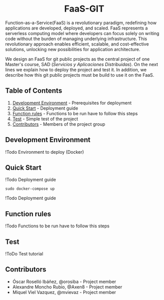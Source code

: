 <h1 align="center">
  <br/>
      FaaS-GIT
  <br/>
</h1>

Function-as-a-Service(FaaS) is a revolutionary paradigm, redefining how 
applications are developed, deployed, and scaled. FaaS represents a serverless 
computing model where developers can focus solely on writing code without the 
burden of managing underlying infrastructure. This revolutionary approach 
enables efficient, scalable, and cost-effective solutions, unlocking new 
possibilities for application architecture. 

We design an FaaS for git public projects as the central project of one 
Master's course, SAD (*Servicios y Aplicaciones Distribuidas*). On the next 
lines we explain how to deploy the project and test it. In addition, we 
describe how this git public projects must be build to use it on the FaaS.

## Table of Contents

1. [Development Environment](#development-environment) - Prerequisites for 
deployment
2. [Quick Start](#quick-start) - Deployment guide
3. [Function rules](#function-rules) - Functions to be run have to follow this steps
4. [Test](#test) - Simple test of the project
5. [Contributors](#contributors) - Members of the project group

## Development Environment

!Todo Environment to deploy (Docker)

## Quick Start

!Todo Deployment guide
```shell
sudo docker-compose up
```
!Todo Deployment guide

## Function rules

!Todo Functions to be run have to follow this steps

## Test

!ToDo Test tutorial

## Contributors

- Óscar Roselló Ibáñez, @orosiba - Project member
- Alexandre Moncho Rubio, @Axen8 - Project member
- Miquel Viel Vazquez, @mvievaz - Project member
